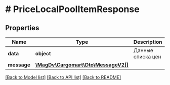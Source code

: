 # # PriceLocalPoolItemResponse

## Properties

Name | Type | Description | Notes
------------ | ------------- | ------------- | -------------
**data** | **object** | Данные списка цен |
**message** | [**\MagDv\Cargomart\Dto\MessageV2[]**](MessageV2.md) |  | [optional]

[[Back to Model list]](../../README.md#models) [[Back to API list]](../../README.md#endpoints) [[Back to README]](../../README.md)
